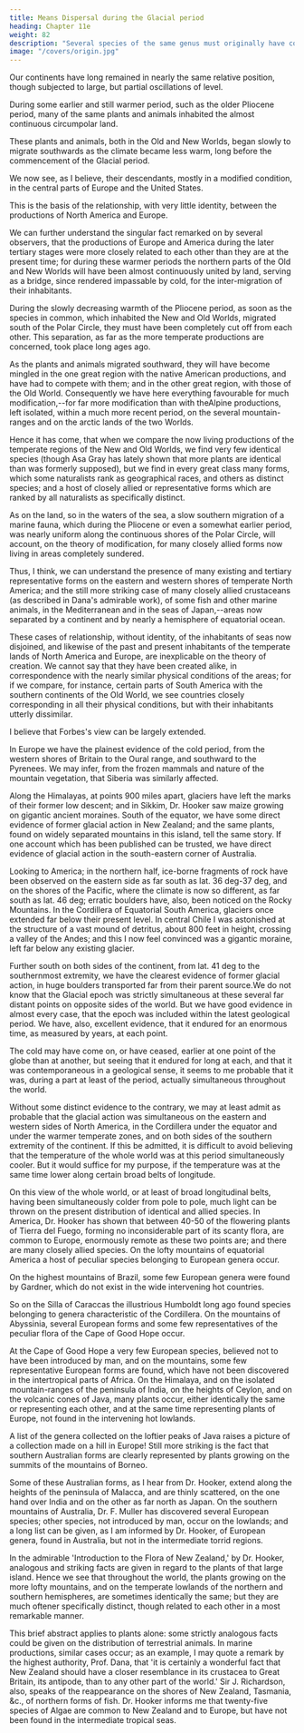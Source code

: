```yaml
---
title: Means Dispersal during the Glacial period
heading: Chapter 11e
weight: 82
description: "Several species of the same genus must originally have come from the same source"
image: "/covers/origin.jpg"
---
```



Our continents have long remained in nearly the same relative position, though subjected to large, but partial oscillations of level.

During some earlier and still warmer period, such as the older Pliocene period, many of the same plants and animals inhabited the almost continuous circumpolar land.

These plants and animals, both in the Old and New Worlds, began slowly to migrate southwards as the climate became less warm, long before the commencement of the Glacial period.

We now see, as I believe, their descendants, mostly in a modified condition, in the central parts of Europe and the United States.

This is the basis of the relationship, with very little identity, between the productions of North America and Europe.

<!-- ,--a relationship which is most remarkable, considering the distance of the two areas, and their separation by the Atlantic Ocean.  -->

We can further understand the singular fact remarked on by several observers, that the productions of Europe and America during the later tertiary stages were more closely related to each other than they are at the present time; for during these warmer periods the northern parts of the Old and New Worlds will have been almost continuously united by land,
serving as a bridge, since rendered impassable by cold, for the inter-migration of their inhabitants.

During the slowly decreasing warmth of the Pliocene period, as soon as the species in common, which inhabited the New and Old Worlds, migrated south of the Polar Circle, they must have been completely cut off from each other. This separation, as far as the more temperate productions are concerned, took place long ages ago. 

As the plants and animals migrated southward, they will have become mingled in the one great region with the native American productions, and have had to compete with them; and in the other great region, with those of the Old World. Consequently we have here everything favourable for much modification,--for far more modification than with theAlpine productions, left isolated, within a much more recent period, on the several mountain-ranges and on the arctic lands of the two Worlds. 

Hence it has come, that when we compare the now living productions of the temperate regions of the New and Old Worlds, we find very few identical species (though Asa Gray has lately shown that more plants are identical than was formerly supposed), but we find in every great class many forms, which some naturalists rank as geographical races, and others as distinct species; and a host of closely allied or representative forms which are ranked by all naturalists as specifically distinct.

As on the land, so in the waters of the sea, a slow southern migration of a marine fauna, which  during the Pliocene or even a somewhat earlier period, was nearly uniform along the continuous shores of the Polar Circle, will account, on the theory of modification, for many closely allied forms now living in areas completely sundered. 

Thus, I think, we can understand the presence of many existing and tertiary representative forms on the eastern and western shores of temperate North America; and the still more striking case of many closely allied crustaceans (as described in Dana's admirable work), of some fish and other marine animals, in the Mediterranean and in the seas of Japan,--areas now separated by a continent and by nearly a hemisphere of equatorial ocean. 

These cases of relationship, without identity, of the inhabitants of seas now disjoined, and likewise of the past and present inhabitants of the temperate lands of North America and Europe, are inexplicable on the theory of creation. We cannot say that they have been created alike, in correspondence with the nearly similar physical conditions of the areas; for if we compare, for
instance, certain parts of South America with the southern continents of the Old World, we see
countries closely corresponding in all their physical conditions, but with their inhabitants utterly
dissimilar.

I believe that Forbes's view can be largely extended.

In Europe we have the plainest evidence of the cold period, from the western shores of Britain to the Oural range, and southward to the Pyrenees. We may infer, from the frozen mammals and nature of the mountain vegetation, that Siberia was
similarly affected. 

Along the Himalayas, at points 900 miles apart, glaciers have left the marks of their former low descent; and in Sikkim, Dr. Hooker saw maize growing on gigantic ancient moraines. South of the equator, we have some direct evidence of former glacial action in New Zealand; and the same plants, found on widely separated mountains in this island, tell the same
story. If one account which has been published can be trusted, we have direct evidence of glacial
action in the south-eastern corner of Australia.

Looking to America; in the northern half, ice-borne fragments of rock have been observed on the eastern side as far south as lat. 36 deg-37 deg, and on the shores of the Pacific, where the climate is now so different, as far south as lat. 46 deg; erratic boulders have, also, been noticed on the Rocky Mountains. In the Cordillera of Equatorial South America, glaciers once extended far below their present level. In central Chile I was astonished at the structure of a vast mound of detritus, about 800 feet in height, crossing a valley of the Andes; and this I now feel convinced was a gigantic moraine, left far below any existing glacier. 

Further south on both sides of the continent, from lat. 41 deg to the southernmost extremity, we have the clearest evidence of former glacial action, in huge boulders transported far from their parent source.We do not know that the Glacial epoch was strictly simultaneous at these several far distant points on opposite sides of the world. But we have good evidence in almost every case, that the epoch was included within the latest geological period. We have, also, excellent evidence, that it endured for an enormous time, as measured by years, at each point. 

The cold may have come on, or have ceased, earlier at one point of the globe than at another, but seeing that it endured for long at each, and that it was contemporaneous in a geological sense, it seems to me probable that it was, during a part at least of the period, actually simultaneous throughout the world. 

Without some distinct evidence to the contrary, we may at least admit as probable that the glacial action was simultaneous on the eastern and western sides of North America, in the Cordillera under the equator and under the warmer temperate zones, and on both sides of the southern extremity of the continent. If this be admitted, it is difficult to avoid believing that the temperature of the whole world was at this period simultaneously cooler. But it would suffice for my purpose, if the temperature was at the same time lower along certain broad belts of longitude.

On this view of the whole world, or at least of broad longitudinal belts, having been simultaneously colder from pole to pole, much light can be thrown on the present distribution of identical and allied species. In America, Dr. Hooker has shown that between 40-50 of the flowering plants of Tierra del Fuego, forming no inconsiderable part of its scanty flora, are common to Europe, enormously remote as these two points are; and there are many closely allied species. On the lofty mountains of equatorial America a host of peculiar species belonging to European genera occur.

On the highest mountains of Brazil, some few European genera were found by Gardner, which do not exist in the wide intervening hot countries.

So on the Silla of Caraccas the illustrious Humboldt long ago found species belonging to genera characteristic of the Cordillera. On the mountains of Abyssinia, several European forms and some few representatives of the peculiar flora of the Cape of Good Hope occur. 

At the Cape of Good Hope a very few European species, believed not to have been introduced by man, and on the mountains, some few representative European forms are found, which have not been discovered in the intertropical parts of Africa. On the Himalaya, and on the isolated mountain-ranges of the peninsula of India, on the heights of Ceylon, and on the volcanic cones of Java, many plants occur, either identically the same or representing each other, and at the same time representing plants of Europe, not found in the intervening hot lowlands.

A list of the genera collected on the loftier peaks of Java raises a picture of a collection made on a hill in Europe! Still more striking is the fact that southern Australian forms are clearly represented by plants growing on the summits of the mountains of Borneo. 

Some of these Australian forms, as I hear from Dr. Hooker, extend along the heights of the peninsula of Malacca, and are thinly scattered, on the one hand over India and on the other as far north as Japan. On the southern mountains of Australia, Dr. F. Muller has discovered several European species; other species, not introduced by man, occur on the lowlands; and a long list can be given, as I am informed by Dr. Hooker, of European genera, found in Australia, but not in the intermediate torrid regions.

In the admirable 'Introduction to the Flora of New Zealand,' by Dr. Hooker, analogous and striking facts are given in regard to the plants of that large island. Hence we see that throughout the world, the plants growing on the more lofty mountains, and on the temperate lowlands of the northern and southern hemispheres, are sometimes identically the same; but they are much oftener specifically distinct, though related to each other in a most remarkable manner.

This brief abstract applies to plants alone: some strictly analogous facts could be given on the distribution of terrestrial animals. In marine productions, similar cases occur; as an example, I may quote a remark by the highest authority, Prof. Dana, that 'it is certainly a wonderful fact that New Zealand should have a closer resemblance in its crustacea to Great Britain, its antipode, than to any other part of the world.' Sir J. Richardson, also, speaks of the reappearance on the shores of New Zealand, Tasmania, &c., of northern forms of fish. Dr. Hooker informs me that twenty-five species of Algae are common to New Zealand and to Europe, but have not been found in the intermediate tropical seas.
